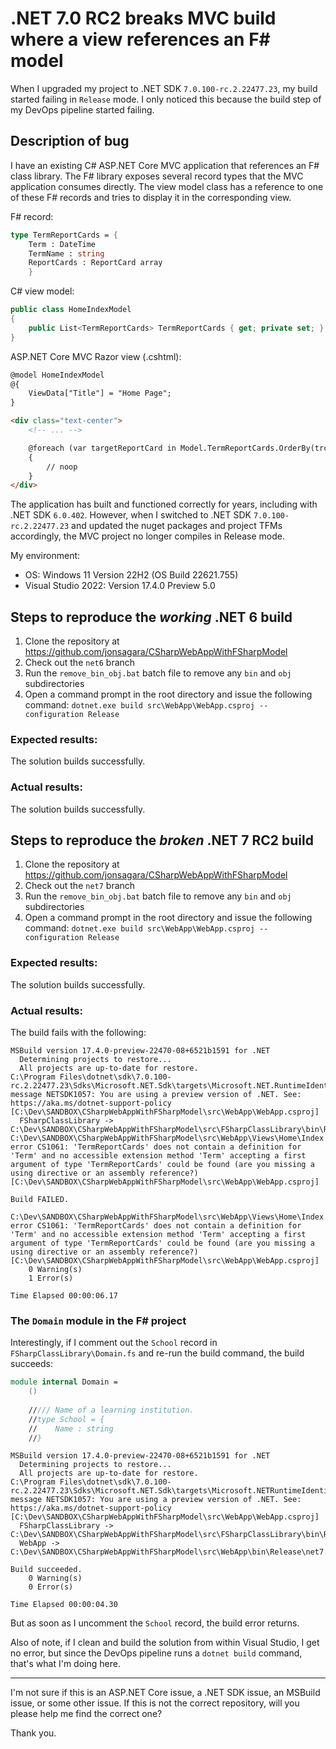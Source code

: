# .NET 7.0 RC2 breaks MVC build where a view references an F# model

When I upgraded my project to .NET SDK `7.0.100-rc.2.22477.23`, my build started failing in `Release` mode. I only noticed this because the build step of my DevOps pipeline started failing.

## Description of bug

I have an existing C# ASP.NET Core MVC application that references an F# class library. The F# library exposes several record types that the MVC application consumes directly. The view model class has a reference to one of these F# records and tries to display it in the corresponding view.

F# record:

```fsharp
type TermReportCards = {
    Term : DateTime
    TermName : string
    ReportCards : ReportCard array
    }
```

C# view model:

```csharp
public class HomeIndexModel
{
    public List<TermReportCards> TermReportCards { get; private set; } = new();
}
```

ASP.NET Core MVC Razor view (.cshtml):

```html
@model HomeIndexModel
@{
    ViewData["Title"] = "Home Page";
}

<div class="text-center">
    <!-- ... -->

    @foreach (var targetReportCard in Model.TermReportCards.OrderBy(trc => trc.Term))
    {
        // noop
    }
</div>
```

The application has built and functioned correctly for years, including with .NET SDK `6.0.402`. However, when I switched to .NET SDK `7.0.100-rc.2.22477.23` and updated the nuget packages and project TFMs accordingly, the MVC project no longer compiles in Release mode.

My environment:

- OS: Windows 11 Version 22H2 (OS Build 22621.755)
- Visual Studio 2022: Version 17.4.0 Preview 5.0


## Steps to reproduce the *working* .NET 6 build

1. Clone the repository at https://github.com/jonsagara/CSharpWebAppWithFSharpModel
1. Check out the `net6` branch
1. Run the `remove_bin_obj.bat` batch file to remove any `bin` and `obj` subdirectories
1. Open a command prompt in the root directory and issue the following command: `dotnet.exe build src\WebApp\WebApp.csproj --configuration Release `

### Expected results:

The solution builds successfully.

### Actual results:

The solution builds successfully.

## Steps to reproduce the *broken* .NET 7 RC2 build

1. Clone the repository at https://github.com/jonsagara/CSharpWebAppWithFSharpModel
1. Check out the `net7` branch
1. Run the `remove_bin_obj.bat` batch file to remove any `bin` and `obj` subdirectories
1. Open a command prompt in the root directory and issue the following command: `dotnet.exe build src\WebApp\WebApp.csproj --configuration Release `

### Expected results:

The solution builds successfully.

### Actual results:

The build fails with the following:

```
MSBuild version 17.4.0-preview-22470-08+6521b1591 for .NET
  Determining projects to restore...
  All projects are up-to-date for restore.
C:\Program Files\dotnet\sdk\7.0.100-rc.2.22477.23\Sdks\Microsoft.NET.Sdk\targets\Microsoft.NET.RuntimeIdentifierInference.targets(257,5): message NETSDK1057: You are using a preview version of .NET. See: https://aka.ms/dotnet-support-policy [C:\Dev\SANDBOX\CSharpWebAppWithFSharpModel\src\WebApp\WebApp.csproj]
  FSharpClassLibrary -> C:\Dev\SANDBOX\CSharpWebAppWithFSharpModel\src\FSharpClassLibrary\bin\Release\net7.0\FSharpClassLibrary.dll
C:\Dev\SANDBOX\CSharpWebAppWithFSharpModel\src\WebApp\Views\Home\Index.cshtml(10,80): error CS1061: 'TermReportCards' does not contain a definition for 'Term' and no accessible extension method 'Term' accepting a first argument of type 'TermReportCards' could be found (are you missing a using directive or an assembly reference?) [C:\Dev\SANDBOX\CSharpWebAppWithFSharpModel\src\WebApp\WebApp.csproj]

Build FAILED.

C:\Dev\SANDBOX\CSharpWebAppWithFSharpModel\src\WebApp\Views\Home\Index.cshtml(10,80): error CS1061: 'TermReportCards' does not contain a definition for 'Term' and no accessible extension method 'Term' accepting a first argument of type 'TermReportCards' could be found (are you missing a using directive or an assembly reference?) [C:\Dev\SANDBOX\CSharpWebAppWithFSharpModel\src\WebApp\WebApp.csproj]
    0 Warning(s)
    1 Error(s)

Time Elapsed 00:00:06.17
```

### The `Domain` module in the F# project

Interestingly, if I comment out the `School` record in `FSharpClassLibrary\Domain.fs` and re-run the build command, the build succeeds:

```fsharp
module internal Domain =
    ()
    
    ///// Name of a learning institution.
    //type School = {
    //    Name : string
    //}
```


```
MSBuild version 17.4.0-preview-22470-08+6521b1591 for .NET
  Determining projects to restore...
  All projects are up-to-date for restore.
C:\Program Files\dotnet\sdk\7.0.100-rc.2.22477.23\Sdks\Microsoft.NET.Sdk\targets\Microsoft.NETRuntimeIdentifierInference.targets(257,5): message NETSDK1057: You are using a preview version of .NET. See: https://aka.ms/dotnet-support-policy [C:\Dev\SANDBOX\CSharpWebAppWithFSharpModel\src\WebApp\WebApp.csproj]
  FSharpClassLibrary -> C:\Dev\SANDBOX\CSharpWebAppWithFSharpModel\src\FSharpClassLibrary\bin\Release\net7.0\FSharpClassLibrary.dll
  WebApp -> C:\Dev\SANDBOX\CSharpWebAppWithFSharpModel\src\WebApp\bin\Release\net7.0\WebApp.dll

Build succeeded.
    0 Warning(s)
    0 Error(s)

Time Elapsed 00:00:04.30
```

But as soon as I uncomment the `School` record, the build error returns.

Also of note, if I clean and build the solution from within Visual Studio, I get no error, but since the DevOps pipeline runs a `dotnet build` command, that's what I'm doing here.

---

I'm not sure if this is an ASP.NET Core issue, a .NET SDK issue, an MSBuild issue, or some other issue. If this is not the correct repository, will you please help me find the correct one?

Thank you.